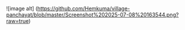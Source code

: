 ![image alt] (https://github.com/Hemkuma/village-panchayat/blob/master/Screenshot%202025-07-08%20163544.png?raw=true)
